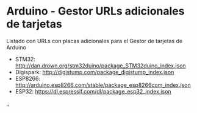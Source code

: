 # Arduino - Gestor URLs adicionales de tarjetas

Listado con URLs con placas adicionales para el Gestor de tarjetas de Arduino
- STM32: http://dan.drown.org/stm32duino/package_STM32duino_index.json
- Digispark: http://digistump.com/package_digistump_index.json
- ESP8266: http://arduino.esp8266.com/stable/package_esp8266com_index.json
- ESP32: https://dl.espressif.com/dl/package_esp32_index.json


,,

